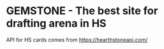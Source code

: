 # GEMSTONE - The best site for drafting arena in HS

API for HS cards comes from https://hearthstoneapi.com/

